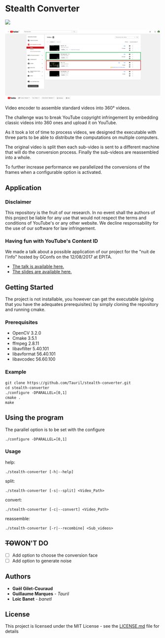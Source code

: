 # Stealth Converter

![](https://github.com/tauril/stealth-converter/blob/master/resources/matrix_bypassed.gif)

![](https://github.com/tauril/stealth-converter/blob/master/resources/blocked_vs_allowed.png)

Video encoder to assemble standard videos into 360° videos.

The challenge was to break YouTube copyright infringement by embedding classic
videos into 360 ones and upload it on YouTube.

As it took a lot of time to process videos, we designed the executable with
three parts to be able to distribute the computations on multiple computers.

The original video is split then each sub-video is sent to a different
machine that will do the conversion process. Finally the sub-videos are
reassembled into a whole.

To further increase performance we parallelized the conversions of the frames
when a configurable option is activated.

## Application

### Disclaimer

This repository is the fruit of our research.
In no event shall the authors of this project be liable for any use
that would not respect the terms and conditions of YouTube's or any
other website.
We decline responsability for the use of our software for law infringement.

### Having fun with YouTube's Content ID

We made a talk about a possible application of our project for the
"nuit de l'info" hosted by GConfs on the 12/08/2017 at EPITA.
* [The talk is available here.](https://youtu.be/Iv0XtzvmJqs?t=4h41m40s)
* [The slides are available here.](slides/slides.md)

## Getting Started

The project is not installable, you however can get the executable
(giving that you have the adequates prerequisites) by simply
cloning the repository and running cmake.

### Prerequisites

- OpenCV      3.2.0
- Cmake       3.5.1
- ffmpeg      2.8.11
- libavfilter 5.40.101
- libavformat 56.40.101
- libavcodec  56.60.100

### Example

```
git clone https://github.com/Tauril/stealth-converter.git
cd stealth-converter
./configure -DPARALLEL=[0,1]
cmake .
make
```

## Using the program

The parallel option is to be set with the configure

```
./configure -DPARALLEL=[0,1]
```

### Usage

help:
```
./stealth-converter [-h|--help]
```

split:
```
./stealth-converter [-s|--split] <Video_Path>
```

convert:
```
./stealth-converter [-c|--convert] <Video_Path>
```

reassemble:
```
./stealth-converter [-r|--recombine] <Sub_videos>
```

## <s>TO</s>WON'T DO

* [ ] Add option to choose the conversion face
* [ ] Add option to generate noise

## Authors

* **Gaël Gilet-Couraud**
* **Guillaume Marques** - *Tauril*
* **Loic Banet** - *banetl*

## License

This project is licensed under the MIT License - see the [LICENSE.md](LICENSE.md) file for details
